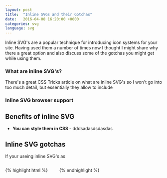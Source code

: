```yaml
---
layout: post
title:  "Inline SVGs and their Gotchas"
date:   2016-04-08 16:20:00 +0000
categories: svg
language: svg
---
```


Inline SVG's are a popular technique for introducing icon systems for your site. Having used them a number of times now I thought I might share why there a great option and also discuss some of the gotchas you might get while using them.

### What are inline SVG's?

There's a great CSS Tricks article on what are inline SVG's so I won't go into too much detail, but essentially they allow to include

### Inline SVG browser support



## Benefits of inline SVG

 - **You can style them in CSS** - dddsadasdsdasdas

## Inline SVG gotchas

If your useing inline SVG's as

{% highlight html %}
<svg xmlns="http://www.w3.org/2000/svg" xmlns:xlink="http://www.w3.org/1999/xlink" xmlns:sketch="http://www.bohemiancoding.com/sketch/ns" width="29px" height="28px" viewBox="0 0 29 28" version="1.1">
    <!-- Generator: Sketch 3.4.4 (17248) - http://www.bohemiancoding.com/sketch -->
    <title>blog2</title>
    <desc>Created with Sketch.</desc>
    <defs>
        <path id="path-1" d="M0,0.0249205703 L27.9904766,0.0249205703 L27.9904766,28 L0,28"/>
    </defs>
    <g id="Page-1" stroke="none" stroke-width="1" fill-rule="evenodd" sketch:type="MSPage">
        <g id="Desktop-HD-Copy-16" sketch:type="MSArtboardGroup" transform="translate(-555.000000, -4022.000000)">
            <g id="tiles" sketch:type="MSLayerGroup" transform="translate(-0.500000, 3997.000000)">
                <g id="blog2" transform="translate(556.000000, 25.000000)">
                    <g id="Group-3">
                        <mask id="mask-2" sketch:name="Clip 2">
                            <use xlink:href="#path-1"/>
                        </mask>
                        <g id="Clip-2"/>
                        <path d="M20.4531275,14.0346379 ..." id="Fill-1" sketch:type="MSShapeGroup" mask="url(#mask-2)"/>
                    </g>
                    <path d="M17.5979031,19.0413857 ..." id="Fill-4" sketch:type="MSShapeGroup"/>
                </g>
            </g>
        </g>
    </g>
</svg>
{% endhighlight %}

